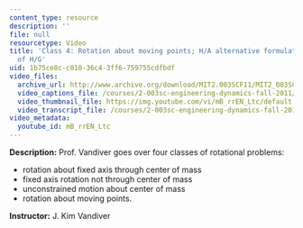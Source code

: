 ```yaml
---
content_type: resource
description: ''
file: null
resourcetype: Video
title: 'Class 4: Rotation about moving points; H/A alternative formulation in terms
  of H/G'
uid: 1b75ce8c-c010-36c4-3ff6-759755cdfbdf
video_files:
  archive_url: http://www.archive.org/download/MIT2.003SCF11/MIT2_003SCF11_lec12_300k.mp4
  video_captions_file: /courses/2-003sc-engineering-dynamics-fall-2011/28e479cf077e5c2e957833b934592b31_mB_rrEN_Ltc.vtt
  video_thumbnail_file: https://img.youtube.com/vi/mB_rrEN_Ltc/default.jpg
  video_transcript_file: /courses/2-003sc-engineering-dynamics-fall-2011/f3e80578aaec5719ed35740187f2108a_mB_rrEN_Ltc.pdf
video_metadata:
  youtube_id: mB_rrEN_Ltc
---
```


**Description:** Prof. Vandiver goes over four classes of rotational problems:

*   rotation about fixed axis through center of mass
*   fixed axis rotation not through center of mass
*   unconstrained motion about center of mass
*   rotation about moving points.

**Instructor:** J. Kim Vandiver